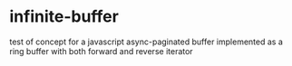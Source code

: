 infinite-buffer
===============

test of concept for a javascript async-paginated buffer implemented as a ring buffer with both forward and reverse iterator 
